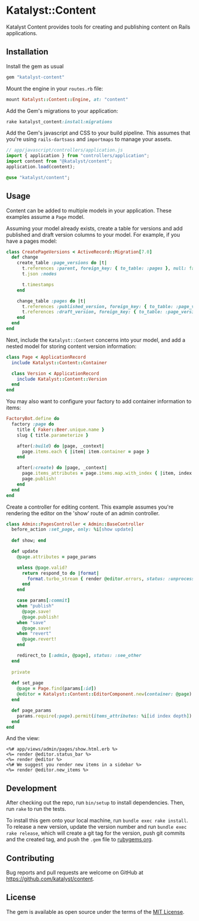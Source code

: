 # Katalyst::Content

Katalyst Content provides tools for creating and publishing content on Rails
applications.

## Installation

Install the gem as usual

```ruby
gem "katalyst-content"
```

Mount the engine in your `routes.rb` file:

```ruby
mount Katalyst::Content::Engine, at: "content"
```

Add the Gem's migrations to your application:

```ruby
rake katalyst_content:install:migrations
```

Add the Gem's javascript and CSS to your build pipeline. This assumes that
you're using `rails-dartsass` and `importmaps` to manage your assets.

```javascript
// app/javascript/controllers/application.js
import { application } from "controllers/application";
import content from "@katalyst/content";
application.load(content);
```

```sass
@use "katalyst/content";
```

## Usage

Content can be added to multiple models in your application. These examples
assume a `Page` model.

Assuming your model already exists, create a table for versions and add
published and draft version columns to your model. For example, if you have a
pages model:

```ruby
class CreatePageVersions < ActiveRecord::Migration[7.0]
  def change
    create_table :page_versions do |t|
      t.references :parent, foreign_key: { to_table: :pages }, null: false
      t.json :nodes

      t.timestamps
    end

    change_table :pages do |t|
      t.references :published_version, foreign_key: { to_table: :page_versions }
      t.references :draft_version, foreign_key: { to_table: :page_versions }
    end
  end
end
```

Next, include the `Katalyst::Content` concerns into your model, and add a nested
model for storing content version information:

```ruby
class Page < ApplicationRecord
  include Katalyst::Content::Container

  class Version < ApplicationRecord
    include Katalyst::Content::Version
  end
end
```

You may also want to configure your factory to add container information to
items:

```ruby
FactoryBot.define do
  factory :page do
    title { Faker::Beer.unique.name }
    slug { title.parameterize }

    after(:build) do |page, _context|
      page.items.each { |item| item.container = page }
    end

    after(:create) do |page, _context|
      page.items_attributes = page.items.map.with_index { |item, index| { id: item.id, index: index, depth: 0 } }
      page.publish!
    end
  end
end
```

Create a controller for editing content. This example assumes you're rendering the editor on the 'show' route of an
admin controller.

```ruby
class Admin::PagesController < Admin::BaseController
  before_action :set_page, only: %i[show update]
  
  def show; end

  def update
    @page.attributes = page_params

    unless @page.valid?
      return respond_to do |format|
        format.turbo_stream { render @editor.errors, status: :unprocessable_entity }
      end
    end

    case params[:commit]
    when "publish"
      @page.save!
      @page.publish!
    when "save"
      @page.save!
    when "revert"
      @page.revert!
    end

    redirect_to [:admin, @page], status: :see_other
  end
  
  private
  
  def set_page
    @page = Page.find(params[:id])
    @editor = Katalyst::Content::EditorComponent.new(container: @page)
  end

  def page_params
    params.require(:page).permit(items_attributes: %i[id index depth])
  end
end
```

And the view:

```erb
<%# app/views/admin/pages/show.html.erb %>
<%= render @editor.status_bar %>
<%= render @editor %>
<%# We suggest you render new items in a sidebar %>
<%= render @editor.new_items %>
```

## Development

After checking out the repo, run `bin/setup` to install dependencies. Then, run `rake` to run the tests.

To install this gem onto your local machine, run `bundle exec rake install`. To release a new version, update the
version number and run `bundle exec rake release`, which will create a git tag for the version, push git commits and
the created tag, and push the `.gem` file to [rubygems.org](https://rubygems.org).

## Contributing

Bug reports and pull requests are welcome on GitHub at https://github.com/katalyst/content.

## License

The gem is available as open source under the terms of the [MIT License](https://opensource.org/licenses/MIT).
